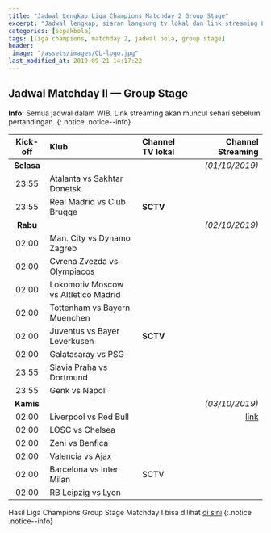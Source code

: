 ```yaml
---
title: "Jadwal Lengkap Liga Champions Matchday 2 Group Stage"
excerpt: "Jadwal lengkap, siaran langsung tv lokal dan link streaming Liga Champions Matchday 2 Group stage" 
categories: [sepakbola]
tags: [liga champions, matchday 2, jadwal bola, group stage]
header:
 image: "/assets/images/CL-logo.jpg"
last_modified_at: 2019-09-21 14:17:22
---
```


## Jadwal Matchday II — Group Stage

**Info:** Semua jadwal dalam WIB. Link streaming akan muncul sehari sebelum pertandingan.
{:.notice .notice--info}

|Kick-off|Klub|Channel TV lokal|Channel Streaming|
|:---:|:---|:---|---:|
|**Selasa**|||_(01/10/2019)_|
|23:55|Atalanta vs Sakhtar Donetsk|||
|23:55|Real Madrid vs Club Brugge|**SCTV**||
|**Rabu**|||_(02/10/2019)_|
|02:00|Man. City vs Dynamo Zagreb|||
|02:00|Cvrena Zvezda vs Olympiacos|||
|02:00|Lokomotiv Moscow vs Altletico Madrid|||
|02:00|Tottenham vs Bayern Muenchen|||
|02:00|Juventus vs Bayer Leverkusen|**SCTV**||
|02:00|Galatasaray vs PSG|||
|23:55|Slavia Praha vs Dortmund|||
|23:55|Genk vs Napoli|||
|**Kamis**|||_(03/10/2019)_|
|02:00|Liverpool vs Red Bull||[link](/liverpool)|
|02:00|LOSC vs Chelsea|||
|02:00|Zeni vs Benfica|||
|02:00|Valencia vs Ajax|||
|02:00|Barcelona vs Inter Milan|SCTV||
|02:00|RB Leipzig vs Lyon|||

Hasil Liga Champions Group Stage Matchday I bisa dilihat [di sini](/sepakbola/jadwal-liga-champions-matchday-1-group/)
{:.notice .notice--info}
